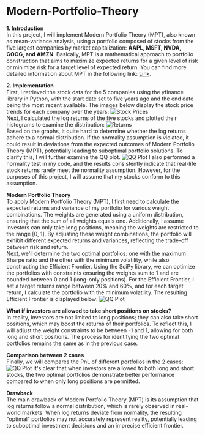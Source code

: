 # Modern-Portfolio-Theory  
**1. Introduction**  
In this project, I will implement Modern Portfolio Theory (MPT), also known as mean-variance analysis, using a portfolio composed of stocks from the five largest companies by market capitalization: **AAPL, MSFT, NVDA, GOOG, and AMZN**. Basically, MPT is a mathematical approach to portfolio construction that aims to maximize expected returns for a given level of risk or minimize risk for a target level of expected return. You can find more detailed information about MPT in the following link: [Link](https://en.wikipedia.org/wiki/Modern_portfolio_theory#:~:text=Modern%20portfolio%20theory%20(MPT),%20or%20mean-variance%20analysis,%20is).  

**2. Implementation**  
First, I retrieved the stock data for the 5 companies using the yfinance library in Python, with the start date set to five years ago and the end date being the most recent available. The images below display the stock price trends for each company over the years: ![Stock Prices](https://drive.google.com/uc?id=1lq-tYVQ9bo7gTwyiRFlI5bnudLcC2qEk)    
Next, I calculated the log returns of the five stocks and plotted their histograms to examine the distribution: ![Returns](https://drive.google.com/uc?id=1iBqabVagxIttpQpR04AlNEW3fhAKqBrU)  
Based on the graphs, it quite hard to determine whether the log returns adhere to a normal distribution. If the normality assumption is violated, it could result in deviations from the expected outcomes of Modern Portfolio Theory (MPT), potentially leading to suboptimal portfolio solutions. To clarify this, I will further examine the QQ plot. ![QQ Plot](https://drive.google.com/uc?id=1Dcmzl5WDMFNVH9HxyOPZ6V6jwrxfCZNT)
I also performed a normality test in my code, and the results consistently indicate that real-life stock returns rarely meet the normality assumption. However, for the purposes of this project, I will assume that my stocks conform to this assumption.  

**Modern Portfolio Theory**  
To apply Modern Portfolio Theory (MPT), I first need to calculate the expected returns and variance of my portfolio for various weight combinations. The weights are generated using a uniform distribution, ensuring that the sum of all weights equals one. Additionally, I assume investors can only take long positions, meaning the weights are restricted to the range [0, 1]. By adjusting these weight combinations, the portfolio will exhibit different expected returns and variances, reflecting the trade-off between risk and return.  
Next, we'll determine the two optimal portfolios: one with the maximum Sharpe ratio and the other with the minimum volatility, while also constructing the Efficient Frontier. Using the SciPy library, we can optimize the portfolios with constraints ensuring the weights sum to 1 and are bounded between 0 and 1 (long-only positions). For the Efficient Frontier, I set a target returns range between 20% and 60%, and for each target return, I calculate the portfolio with the minimum volatility. The resulting Efficient Frontier is displayed below:  ![QQ Plot](https://drive.google.com/uc?id=1T3ivmV1uVl3HR3xBk2p24EBt-M0LcGc3)

**What if investors are allowed to take short positions on stocks?**  
In reality, investors are not limited to long positions; they can also take short positions, which may boost the returns of their portfolios. To reflect this, I will adjust the weight constraints to be between -1 and 1, allowing for both long and short positions. The process for identifying the two optimal portfolios remains the same as in the previous case.  

**Comparison between 2 cases**  
Finally, we will compares the PnL of different portfolios in the 2 cases: ![QQ Plot](https://drive.google.com/uc?id=1fxX-n8HIH3PYofZpyfio600ogVLHwSbH)
It's clear that when investors are allowed to both long and short stocks, the two optimal portfolios demonstrate better performance compared to when only long positions are permitted.  

**Drawback**  
The main drawback of Modern Portfolio Theory (MPT) is its assumption that log returns follow a normal distribution, which is rarely observed in real-world markets. When log returns deviate from normality, the resulting "optimal" portfolios may not accurately represent reality, potentially leading to suboptimal investment decisions and an imprecise efficient frontier.





